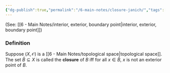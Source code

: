 ```yaml
---
{"dg-publish":true,"permalink":"/6-main-notes/closure-janich/","tags":["topology","info"]}
---
```


(See: [[6 - Main Notes/interior, exterior, boundary point\|interior, exterior, boundary point]])
### Definition

Suppose $(X,\mathcal{O})$ is a [[6 - Main Notes/topological space\|topological space]]. The set $\bar{B} \subseteq X$ is called the **closure** of $B$ iff for all $x \in \bar{B}$, $x$ is not an exterior point of $B$. 
